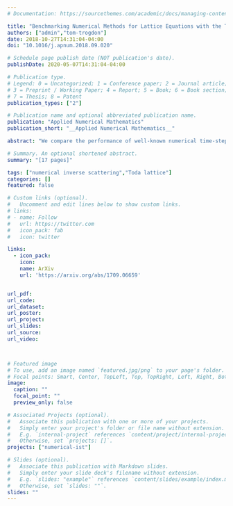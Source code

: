 ```yaml
---
# Documentation: https://sourcethemes.com/academic/docs/managing-content/

title: "Benchmarking Numerical Methods for Lattice Equations with the Toda Lattice"
authors: ["admin","tom-trogdon"]
date: 2018-10-27T14:31:04-04:00
doi: "10.1016/j.apnum.2018.09.020"

# Schedule page publish date (NOT publication's date).
publishDate: 2020-05-07T14:31:04-04:00

# Publication type.
# Legend: 0 = Uncategorized; 1 = Conference paper; 2 = Journal article;
# 3 = Preprint / Working Paper; 4 = Report; 5 = Book; 6 = Book section;
# 7 = Thesis; 8 = Patent
publication_types: ["2"]

# Publication name and optional abbreviated publication name.
publication: "Applied Numerical Mathematics"
publication_short: "__Applied Numerical Mathematics__"

abstract: "We compare the performance of well-known numerical time-stepping methods that are widely used to compute solutions of the doubly-infinite Fermi–Pasta–Ulam–Tsingou (FPUT) lattice equations. The methods are benchmarked according to (1) their accuracy in capturing the soliton peaks and (2) in capturing highly-oscillatory parts of the solutions of the Toda lattice resulting from a variety of initial data. The numerical inverse scattering transform method is used to compute a reference solution with high accuracy. We find that benchmarking a numerical method on pure-soliton initial data can lead one to overestimate the accuracy of the method."

# Summary. An optional shortened abstract.
summary: "[17 pages]"

tags: ["numerical inverse scattering","Toda lattice"]
categories: []
featured: false

# Custom links (optional).
#   Uncomment and edit lines below to show custom links.
# links:
# - name: Follow
#   url: https://twitter.com
#   icon_pack: fab
#   icon: twitter

links:
  - icon_pack:
    icon:
    name: ArXiv
    url: 'https://arxiv.org/abs/1709.06659'


url_pdf:
url_code:
url_dataset:
url_poster:
url_project:
url_slides:
url_source:
url_video:



# Featured image
# To use, add an image named `featured.jpg/png` to your page's folder.
# Focal points: Smart, Center, TopLeft, Top, TopRight, Left, Right, BottomLeft, Bottom, BottomRight.
image:
  caption: ""
  focal_point: ""
  preview_only: false

# Associated Projects (optional).
#   Associate this publication with one or more of your projects.
#   Simply enter your project's folder or file name without extension.
#   E.g. `internal-project` references `content/project/internal-project/index.md`.
#   Otherwise, set `projects: []`.
projects: ["numerical-ist"]

# Slides (optional).
#   Associate this publication with Markdown slides.
#   Simply enter your slide deck's filename without extension.
#   E.g. `slides: "example"` references `content/slides/example/index.md`.
#   Otherwise, set `slides: ""`.
slides: ""
---
```

